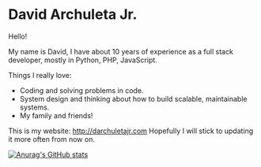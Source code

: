 # David Archuleta Jr.

Hello!

My name is David, I have about 10 years of experience as a full stack developer, mostly in Python, PHP, JavaScript.

Things I really love:
* Coding and solving problems in code.
* System design and thinking about how to build scalable, maintainable systems.
* My family and friends!

This is my website: http://darchuletajr.com
Hopefully I will stick to updating it more often from now on.

[![Anurag's GitHub stats](https://github-readme-stats.vercel.app/api?username=davearch)](https://github.com/davearch/github-readme-stats)
